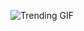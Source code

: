 
<!-- GIF_SECTION -->
![Trending GIF](https://media4.giphy.com/media/v1.Y2lkPThiYjIxNzcydzUydzg5cnVqczdrYTI1em5uanA2aG80anZlOHh5cDlhdngzdHR0OCZlcD12MV9naWZzX3NlYXJjaCZjdD1n/6Wnvo39hEt48TNQmWf/giphy.gif)
<!-- END_GIF_SECTION -->
